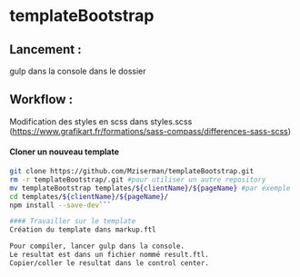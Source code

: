 # templateBootstrap

## Lancement : 
gulp
dans la console dans le dossier

## Workflow : 
Modification des styles en scss dans styles.scss (https://www.grafikart.fr/formations/sass-compass/differences-sass-scss)
#### Cloner un nouveau template
```bash
git clone https://github.com/Mziserman/templateBootstrap.git
rm -r templateBootstrap/.git #pour utiliser un autre repository
mv templateBootstrap templates/${clientName}/${pageName} #par exemple
cd templates/${clientName}/${pageName}/
npm install --save-dev```

#### Travailler sur le template 
Création du template dans markup.ftl

Pour compiler, lancer gulp dans la console.
Le resultat est dans un fichier nommé result.ftl.
Copier/coller le resultat dans le control center.
